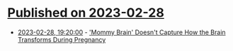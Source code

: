 # [Published on 2023-02-28](index.md)

* [2023-02-28, 19:20:00](https://soylentnews.org/article.pl?sid=23/02/28/1242244&from=rss) - ['Mommy Brain' Doesn't Capture How the Brain Transforms During Pregnancy](https://soylentnews.org/article.pl?sid=23/02/28/1242244&from=rss)
